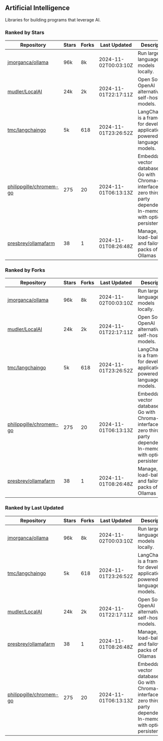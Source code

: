 ## Artificial Intelligence

Libraries for building programs that leverage AI.

### Ranked by Stars

| Repository | Stars | Forks | Last Updated | Description | 
|------------|-------|-------|--------------|-------------|
| [jmorganca/ollama](https://github.com/jmorganca/ollama) | 96k | 8k | 2024-11-02T00:03:10Z |  Run large language models locally. |
| [mudler/LocalAI](https://github.com/mudler/LocalAI) | 24k | 2k | 2024-11-01T22:17:11Z |  Open Source OpenAI alternative, self-host AI models. |
| [tmc/langchaingo](https://github.com/tmc/langchaingo) | 5k | 618 | 2024-11-01T23:26:52Z |  LangChainGo is a framework for developing applications powered by language models. |
| [philippgille/chromem-go](https://github.com/philippgille/chromem-go) | 275 | 20 | 2024-11-01T06:13:13Z |  Embeddable vector database for Go with Chroma-like interface and zero third-party dependencies. In-memory with optional persistence. |
| [presbrey/ollamafarm](https://github.com/presbrey/ollamafarm) | 38 | 1 | 2024-11-01T08:26:48Z |  Manage, load-balance, and failover packs of Ollamas |

### Ranked by Forks

| Repository | Stars | Forks | Last Updated | Description | 
|------------|-------|-------|--------------|-------------|
| [jmorganca/ollama](https://github.com/jmorganca/ollama) | 96k | 8k | 2024-11-02T00:03:10Z |  Run large language models locally. |
| [mudler/LocalAI](https://github.com/mudler/LocalAI) | 24k | 2k | 2024-11-01T22:17:11Z |  Open Source OpenAI alternative, self-host AI models. |
| [tmc/langchaingo](https://github.com/tmc/langchaingo) | 5k | 618 | 2024-11-01T23:26:52Z |  LangChainGo is a framework for developing applications powered by language models. |
| [philippgille/chromem-go](https://github.com/philippgille/chromem-go) | 275 | 20 | 2024-11-01T06:13:13Z |  Embeddable vector database for Go with Chroma-like interface and zero third-party dependencies. In-memory with optional persistence. |
| [presbrey/ollamafarm](https://github.com/presbrey/ollamafarm) | 38 | 1 | 2024-11-01T08:26:48Z |  Manage, load-balance, and failover packs of Ollamas |

### Ranked by Last Updated

| Repository | Stars | Forks | Last Updated | Description | 
|------------|-------|-------|--------------|-------------|
| [jmorganca/ollama](https://github.com/jmorganca/ollama) | 96k | 8k | 2024-11-02T00:03:10Z |  Run large language models locally. |
| [tmc/langchaingo](https://github.com/tmc/langchaingo) | 5k | 618 | 2024-11-01T23:26:52Z |  LangChainGo is a framework for developing applications powered by language models. |
| [mudler/LocalAI](https://github.com/mudler/LocalAI) | 24k | 2k | 2024-11-01T22:17:11Z |  Open Source OpenAI alternative, self-host AI models. |
| [presbrey/ollamafarm](https://github.com/presbrey/ollamafarm) | 38 | 1 | 2024-11-01T08:26:48Z |  Manage, load-balance, and failover packs of Ollamas |
| [philippgille/chromem-go](https://github.com/philippgille/chromem-go) | 275 | 20 | 2024-11-01T06:13:13Z |  Embeddable vector database for Go with Chroma-like interface and zero third-party dependencies. In-memory with optional persistence. |


